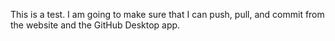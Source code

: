 This is a test. I am going to make sure that I can push, pull, and commit from the website and the GitHub Desktop app.
